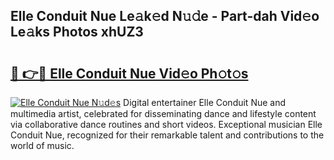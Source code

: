 ## Elle Conduit Nue Le𝚊k𝚎d N𝚞𝚍e - Part-dah Vid𝚎o Le𝚊ks Photos xhUZ3

# <h2><a href="http://fbanij.evod.top/?m=Elle+Conduit+Nue">🔗 👉🔴 Elle Conduit Nue Vid𝚎o Ph𝚘t𝚘s</a></h2>

[![Elle Conduit Nue N𝚞d𝚎s](https://i.imgur.com/8V9OHl7.gif)](http://fbanij.evod.top/?m=Elle+Conduit+Nue)
Digital entertainer Elle Conduit Nue and multimedia artist, celebrated for disseminating dance and lifestyle content via collaborative dance routines and short videos. Exceptional musician Elle Conduit Nue, recognized for their remarkable talent and contributions to the world of music. 
